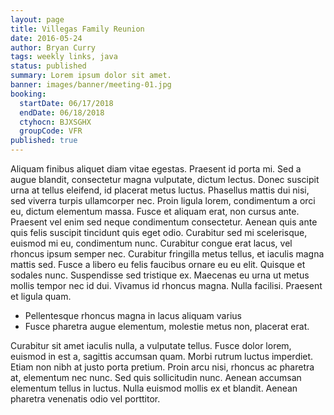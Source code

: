 ```yaml
---
layout: page
title: Villegas Family Reunion
date: 2016-05-24
author: Bryan Curry
tags: weekly links, java
status: published
summary: Lorem ipsum dolor sit amet.
banner: images/banner/meeting-01.jpg
booking:
  startDate: 06/17/2018
  endDate: 06/18/2018
  ctyhocn: BJXSGHX
  groupCode: VFR
published: true
---
```

Aliquam finibus aliquet diam vitae egestas. Praesent id porta mi. Sed a augue blandit, consectetur magna vulputate, dictum lectus. Donec suscipit urna at tellus eleifend, id placerat metus luctus. Phasellus mattis dui nisi, sed viverra turpis ullamcorper nec. Proin ligula lorem, condimentum a orci eu, dictum elementum massa. Fusce et aliquam erat, non cursus ante. Praesent vel enim sed neque condimentum consectetur. Aenean quis ante quis felis suscipit tincidunt quis eget odio.
Curabitur sed mi scelerisque, euismod mi eu, condimentum nunc. Curabitur congue erat lacus, vel rhoncus ipsum semper nec. Curabitur fringilla metus tellus, et iaculis magna mattis sed. Fusce a libero eu felis faucibus ornare eu eu elit. Quisque et sodales nunc. Suspendisse sed tristique ex. Maecenas eu urna ut metus mollis tempor nec id dui. Vivamus id rhoncus magna. Nulla facilisi. Praesent et ligula quam.

* Pellentesque rhoncus magna in lacus aliquam varius
* Fusce pharetra augue elementum, molestie metus non, placerat erat.

Curabitur sit amet iaculis nulla, a vulputate tellus. Fusce dolor lorem, euismod in est a, sagittis accumsan quam. Morbi rutrum luctus imperdiet. Etiam non nibh at justo porta pretium. Proin arcu nisi, rhoncus ac pharetra at, elementum nec nunc. Sed quis sollicitudin nunc. Aenean accumsan elementum tellus in luctus. Nulla euismod mollis ex et blandit. Aenean pharetra venenatis odio vel porttitor.
